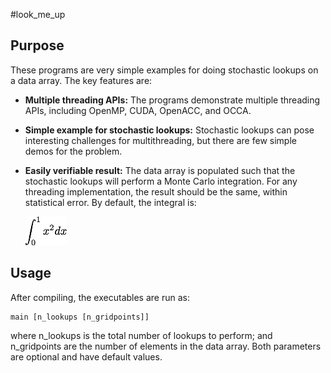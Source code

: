 #look\_me\_up

## Purpose 

These programs are very simple examples for doing stochastic lookups on a data
array.  The key features are: 

- **Multiple threading APIs:**  The programs demonstrate multiple
  threading APIs, including OpenMP, CUDA, OpenACC, and OCCA.  

- **Simple example for stochastic lookups:** Stochastic lookups can pose
  interesting challenges for multithreading, but there are few simple demos for
  the problem.  

- **Easily verifiable result:** The data array is populated such that the
  stochastic lookups will perform a Monte Carlo integration.  For any threading
  implementation, the result should be the same, within statistical error. By
  default, the integral is:

  ![alt text](/img/integral.png "integral")
  

## Usage

After compiling, the executables are run as:
  ```
  main [n_lookups [n_gridpoints]]
  ```
where n_lookups is the total number of lookups to perform; and n_gridpoints are
the number of elements in the data array.  Both parameters are optional and
have default values.  
